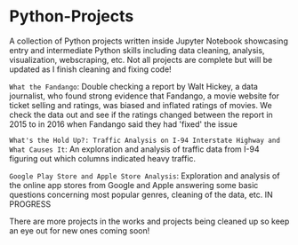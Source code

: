 # Python-Projects
A collection of Python projects written inside Jupyter Notebook showcasing entry and intermediate Python skills including data cleaning, analysis, visualization, webscraping, etc. Not all projects are complete but will be updated as I finish cleaning and fixing code!


`What the Fandango`: Double checking a report by Walt Hickey, a data journalist, who found strong evidence that Fandango, a movie website for ticket selling and ratings, was biased and inflated ratings of movies. We check the data out and see if the ratings changed between the report in 2015 to in 2016 when Fandango said they had 'fixed' the issue

`What's the Hold Up?: Traffic Analysis on I-94 Interstate Highway and What Causes It`: An exploration and analysis of traffic data from I-94 figuring out which columns indicated heavy traffic.

`Google Play Store and Apple Store Analysis`: Exploration and analysis of the online app stores from Google and Apple answering some basic questions concerning most popular genres, cleaning of the data, etc. IN PROGRESS

There are more projects in the works and projects being cleaned up so keep an eye out for new ones coming soon!
